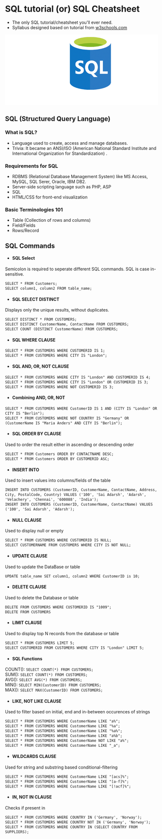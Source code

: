 # SQL tutorial (or) SQL Cheatsheet
* The only SQL tutorial/cheatsheet you'll ever need.
* Syllabus designed based on tutorial from [w3schools.com](https://www.w3schools.com/sql/)


![img](images/sql.jpg)

## SQL (Structured Query Language)
### What is SQL?
* Language used to create, access and manage databases.
* Trivia: It became an ANSI/ISO (American National Standard Institute and International Organization for Standardization) .

### Requirements for SQL
* RDBMS (Relational Database Management System) like MS Access, MySQL, SQL Serer, Oracle, IBM DB2.
* Server-side scripting language such as PHP, ASP
* SQL
* HTML/CSS for front-end visualization

### Basic Terminologies 101
* Table (Collection of rows and columns)
* Field/Fields
* Rows/Record

## SQL Commands

* #### SQL Select

Semicolon is required to seperate different SQL commands. SQL is case in-sensitive.
```
SELECT * FROM Customers;
SELECT column1, column2 FROM table_name;
```
* #### SQL SELECT DISTINCT

Displays only the unique results, without duplicates.
```
SELECT DISTINCT * FROM CUSTOMERS;
SELECT DISTINCT CustomerName, ContactName FROM CUSTOMERS;
SELECT COUNT (DISTINCT CustomerName) FROM CUSTOMERS;
```
* #### SQL WHERE CLAUSE
```
SELECT * FROM CUSTOMERS WHERE CUSTOMERID IS 1;
SELECT * FROM CUSTOMERS WHERE CITY IS "London";
```
* #### SQL AND, OR, NOT CLAUSE
```
SELECT * FROM CUSTOMERS WHERE CITY IS "London" AND CUSTOMERID IS 4;
SELECT * FROM CUSTOMERS WHERE CITY IS "London" OR CUSTOMERID IS 3;
SELECT * FROM CUSTOMERS WHERE NOT CUSTOMERID IS 3;
```
* #### Combining AND, OR, NOT
```
SELECT * FROM CUSTOMERS WHERE CustomerID IS 1 AND (CITY IS "London" OR CITY IS "Berlin");
SELECT * FROM CUSTOMERS WHERE NOT COUNTRY IS "Germany" OR (CustomerName IS "Maria Anders" AND CITY IS "Berlin");

```
* #### SQL ORDER BY CLAUSE

Used to order the result either in ascending or descending order
```
SELECT * FROM Customers ORDER BY CONTACTNAME DESC;
SELECT * FROM Customers ORDER BY CUSTOMERID ASC;
```
* #### INSERT INTO 

Used to insert values into columns/fields of the table
```
INSERT INTO CUSTOMERS (CustomerID, CustomerName, ContactName, Address, City, PostalCode, Country) VALUES ('100', 'Sai Adarsh', 'Adarsh', 'Velachery', 'Chennai', '600088', 'India');
INSERT INTO CUSTOMERS (CustomerID, CustomerName, ContactName) VALUES ('100', 'Sai Adarsh', 'Adarsh');

```
* #### NULL CLAUSE

Used to display null or empty
```
SELECT * FROM CUSTOMERS WHERE CUSTOMERID IS NULL;
SELECT CUSTOMERNAME FROM CUSTOMERS WHERE CITY IS NOT NULL;
```
* #### UPDATE CLAUSE
Used to update the DataBase or table
```
UPDATE table_name SET column1, column2 WHERE CustomerID is 10;
```

* #### DELETE CLAUSE
Used to delete the Database or table
```
DELETE FROM CUSTOMERS WHERE CUSTOMERID IS "1009";
DELETE FROM CUSTOMERS
```

* #### LIMIT CLAUSE
Used to display top N records from the database or table
```
SELECT * FROM CUSTOMERS LIMIT 5;
SELECT CUSTOMERID FROM CUSTOMERS WHERE CITY IS "London" LIMIT 5;
```

* #### SQL Functions
COUNT(): ```SELECT COUNT(*) FROM CUSTOMERS;``` \
SUM(): ```SELECT COUNT(*) FROM CUSTOMERS;```  \
AVG(): ```SELECT AVG(*) FROM CUSTOMERS;```  \
MIN(): ```SELECT MIN(CustomerID) FROM CUSTOMERS;```  \
MAX(): ```SELECT MAX(CustomerID) FROM CUSTOMERS;```

* #### LIKE, NOT LIKE CLAUSE
Used to filter based on initial, end and in-between occurences of strings
```
SELECT * FROM CUSTOMERS WHERE CustomerName LIKE "a%";
SELECT * FROM CUSTOMERS WHERE CustomerName LIKE "%a";
SELECT * FROM CUSTOMERS WHERE CustomerName LIKE "%a%";
SELECT * FROM CUSTOMERS WHERE CustomerName LIKE "a%b";
SELECT * FROM CUSTOMERS WHERE CustomerName NOT LIKE "a%";
SELECT * FROM CUSTOMERS WHERE CustomerName LIKE "_a";
```

* #### WILDCARDS CLAUSE
Used for string and substring based conditional-filtering
```
SELECT * FROM CUSTOMERS WHERE CustomerName LIKE "[acs]%";
SELECT * FROM CUSTOMERS WHERE CustomerName LIKE "[a-f]%";
SELECT * FROM CUSTOMERS WHERE CustomerName LIKE "[!acf]%";
```

* #### IN, NOT IN CLAUSE
Checks if present in
```
SELECT * FROM CUSTOMERS WHERE COUNTRY IN ('Germany', 'Norway');
SELECT * FROM CUSTOMERS WHERE COUNTRY NOT IN ('Germany', 'Norway');
SELECT * FROM CUSTOMERS WHERE COUNTRY IN (SELECT COUNTRY FROM SUPPLIERS);
```
